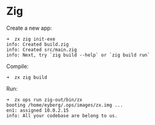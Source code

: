 Zig
=======

Create a new app:
```
➜  zx zig init-exe
info: Created build.zig
info: Created src/main.zig
info: Next, try `zig build --help` or `zig build run`
```

Compile:

```
➜  zx zig build
```

Run:

```
➜  zx ops run zig-out/bin/zx 
booting /home/eyberg/.ops/images/zx.img ...
en1: assigned 10.0.2.15
info: All your codebase are belong to us.
```
